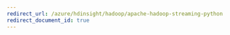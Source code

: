 ```yaml
---
redirect_url: /azure/hdinsight/hadoop/apache-hadoop-streaming-python
redirect_document_id: true
---
```


